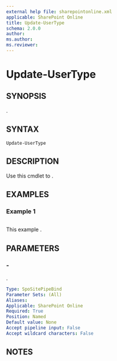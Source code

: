 ```yaml
---
external help file: sharepointonline.xml
applicable: SharePoint Online
title: Update-UserType
schema: 2.0.0
author: 
ms.author: 
ms.reviewer:
---
```


# Update-UserType

## SYNOPSIS
.

## SYNTAX

```
Update-UserType
```

## DESCRIPTION
Use this cmdlet to .

## EXAMPLES

### Example 1

```

```

This example .

## PARAMETERS

### -

.

```yaml
Type: SpoSitePipeBind
Parameter Sets: (All)
Aliases: 
Applicable: SharePoint Online
Required: True
Position: Named
Default value: None
Accept pipeline input: False
Accept wildcard characters: False
```

## NOTES

